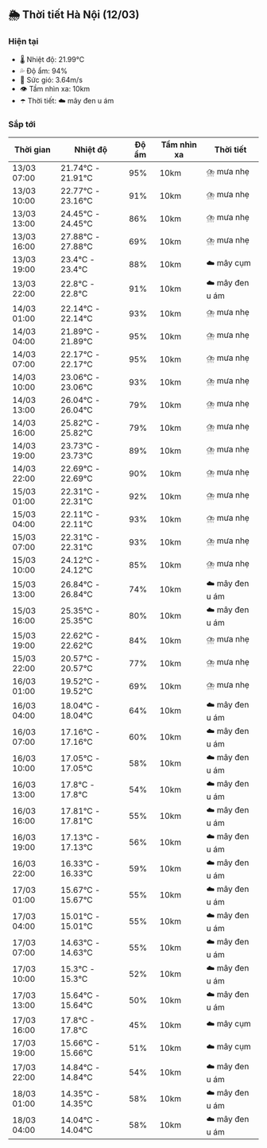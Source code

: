 ## 🌦️ Thời tiết Hà Nội (12/03)

### Hiện tại

- 🌡️ Nhiệt độ: 21.99℃
- 💦 Độ ẩm: 94%
- 💨 Sức gió: 3.64m/s
- 👁️ Tầm nhìn xa: 10km
- ☂️ Thời tiết: ☁️ mây đen u ám

### Sắp tới

| Thời gian | Nhiệt độ | Độ ẩm | Tầm nhìn xa | Thời tiết |
| --- | --- | --- | --- | --- |
| 13/03 07:00 | 21.74℃ - 21.91℃ | 95% | 10km | ⛈️ mưa nhẹ |
| 13/03 10:00 | 22.77℃ - 23.16℃ | 91% | 10km | ⛈️ mưa nhẹ |
| 13/03 13:00 | 24.45℃ - 24.45℃ | 86% | 10km | ⛈️ mưa nhẹ |
| 13/03 16:00 | 27.88℃ - 27.88℃ | 69% | 10km | ⛈️ mưa nhẹ |
| 13/03 19:00 | 23.4℃ - 23.4℃ | 88% | 10km | ☁️ mây cụm |
| 13/03 22:00 | 22.8℃ - 22.8℃ | 91% | 10km | ☁️ mây đen u ám |
| 14/03 01:00 | 22.14℃ - 22.14℃ | 93% | 10km | ⛈️ mưa nhẹ |
| 14/03 04:00 | 21.89℃ - 21.89℃ | 95% | 10km | ⛈️ mưa nhẹ |
| 14/03 07:00 | 22.17℃ - 22.17℃ | 95% | 10km | ⛈️ mưa nhẹ |
| 14/03 10:00 | 23.06℃ - 23.06℃ | 93% | 10km | ⛈️ mưa nhẹ |
| 14/03 13:00 | 26.04℃ - 26.04℃ | 79% | 10km | ⛈️ mưa nhẹ |
| 14/03 16:00 | 25.82℃ - 25.82℃ | 79% | 10km | ⛈️ mưa nhẹ |
| 14/03 19:00 | 23.73℃ - 23.73℃ | 89% | 10km | ⛈️ mưa nhẹ |
| 14/03 22:00 | 22.69℃ - 22.69℃ | 90% | 10km | ⛈️ mưa nhẹ |
| 15/03 01:00 | 22.31℃ - 22.31℃ | 92% | 10km | ⛈️ mưa nhẹ |
| 15/03 04:00 | 22.11℃ - 22.11℃ | 93% | 10km | ⛈️ mưa nhẹ |
| 15/03 07:00 | 22.31℃ - 22.31℃ | 93% | 10km | ⛈️ mưa nhẹ |
| 15/03 10:00 | 24.12℃ - 24.12℃ | 85% | 10km | ⛈️ mưa nhẹ |
| 15/03 13:00 | 26.84℃ - 26.84℃ | 74% | 10km | ☁️ mây đen u ám |
| 15/03 16:00 | 25.35℃ - 25.35℃ | 80% | 10km | ☁️ mây đen u ám |
| 15/03 19:00 | 22.62℃ - 22.62℃ | 84% | 10km | ⛈️ mưa nhẹ |
| 15/03 22:00 | 20.57℃ - 20.57℃ | 77% | 10km | ⛈️ mưa nhẹ |
| 16/03 01:00 | 19.52℃ - 19.52℃ | 69% | 10km | ⛈️ mưa nhẹ |
| 16/03 04:00 | 18.04℃ - 18.04℃ | 64% | 10km | ☁️ mây đen u ám |
| 16/03 07:00 | 17.16℃ - 17.16℃ | 60% | 10km | ☁️ mây đen u ám |
| 16/03 10:00 | 17.05℃ - 17.05℃ | 58% | 10km | ☁️ mây đen u ám |
| 16/03 13:00 | 17.8℃ - 17.8℃ | 54% | 10km | ☁️ mây đen u ám |
| 16/03 16:00 | 17.81℃ - 17.81℃ | 55% | 10km | ☁️ mây đen u ám |
| 16/03 19:00 | 17.13℃ - 17.13℃ | 56% | 10km | ☁️ mây đen u ám |
| 16/03 22:00 | 16.33℃ - 16.33℃ | 59% | 10km | ☁️ mây đen u ám |
| 17/03 01:00 | 15.67℃ - 15.67℃ | 55% | 10km | ☁️ mây đen u ám |
| 17/03 04:00 | 15.01℃ - 15.01℃ | 55% | 10km | ☁️ mây đen u ám |
| 17/03 07:00 | 14.63℃ - 14.63℃ | 55% | 10km | ☁️ mây đen u ám |
| 17/03 10:00 | 15.3℃ - 15.3℃ | 52% | 10km | ☁️ mây đen u ám |
| 17/03 13:00 | 15.64℃ - 15.64℃ | 50% | 10km | ☁️ mây đen u ám |
| 17/03 16:00 | 17.8℃ - 17.8℃ | 45% | 10km | ☁️ mây cụm |
| 17/03 19:00 | 15.66℃ - 15.66℃ | 51% | 10km | ☁️ mây cụm |
| 17/03 22:00 | 14.84℃ - 14.84℃ | 54% | 10km | ☁️ mây đen u ám |
| 18/03 01:00 | 14.35℃ - 14.35℃ | 58% | 10km | ☁️ mây đen u ám |
| 18/03 04:00 | 14.04℃ - 14.04℃ | 58% | 10km | ☁️ mây đen u ám |
